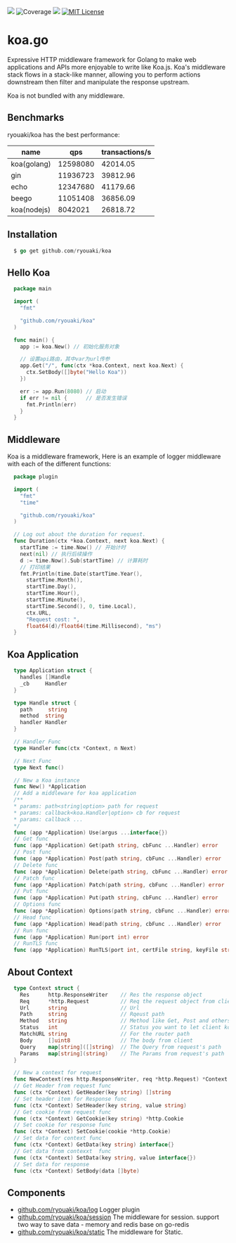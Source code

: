 ![](https://www.oscs1024.com/platform/badge/ryouaki/koa.svg)
![Coverage](https://img.shields.io/badge/Coverage-8.9%25-red)
![](https://goreportcard.com/badge/github.com/ryouaki/koa)
[![MIT License](http://img.shields.io/badge/license-MIT-blue.svg?style=flat)](LICENSE)

# koa.go
Expressive HTTP middleware framework for Golang to make web applications and APIs more enjoyable to write like Koa.js. Koa's middleware stack flows in a stack-like manner, allowing you to perform actions downstream then filter and manipulate the response upstream.

Koa is not bundled with any middleware.

## Benchmarks
ryouaki/koa has the best performance:

| name | qps | transactions/s |
|--|--|--|
|koa(golang) | 12598080 | 42014.05 |
|gin | 11936723 | 39812.96 |
|echo | 12347680 | 41179.66	 |
|beego | 11051408 | 36856.09 |
|koa(nodejs) | 8042021 | 26818.72	 |

## Installation
```go
  $ go get github.com/ryouaki/koa
```

## Hello Koa
```go
  package main

  import (
    "fmt"

    "github.com/ryouaki/koa"
  )

  func main() {
    app := koa.New() // 初始化服务对象

    // 设置api路由，其中var为url传参
    app.Get("/", func(ctx *koa.Context, next koa.Next) {
      ctx.SetBody([]byte("Hello Koa"))
    })

    err := app.Run(8080) // 启动
    if err != nil {      // 是否发生错误
      fmt.Println(err)
    }
  }
```

## Middleware
Koa is a middleware framework, Here is an example of logger middleware with each of the different functions:

```go
  package plugin

  import (
    "fmt"
    "time"

    "github.com/ryouaki/koa"
  )

  // Log out about the duration for request.
  func Duration(ctx *koa.Context, next koa.Next) {
    startTime := time.Now() // 开始计时
    next(nil) // 执行后续操作
    d := time.Now().Sub(startTime) // 计算耗时
    // 打印结果
    fmt.Println(time.Date(startTime.Year(),
      startTime.Month(),
      startTime.Day(),
      startTime.Hour(),
      startTime.Minute(),
      startTime.Second(), 0, time.Local),
      ctx.URL,
      "Request cost: ",
      float64(d)/float64(time.Millisecond), "ms")
  }
```




## Koa Application
```go
  type Application struct {
    handles []Handle
    _cb     Handler
  }

  type Handle struct {
    path     string
    method  string
    handler Handler
  }

  // Handler Func
  type Handler func(ctx *Context, n Next)

  // Next Func
  type Next func()

  // New a Koa instance
  func New() *Application
  // Add a middleware for koa application
  /**
  * params: path<string|option> path for request
  * params: callback<koa.Handler|option> cb for request
  * params: callback ...
  */
  func (app *Application) Use(argus ...interface{})
  // Get func
  func (app *Application) Get(path string, cbFunc ...Handler) error
  // Post func
  func (app *Application) Post(path string, cbFunc ...Handler) error
  // Delete func
  func (app *Application) Delete(path string, cbFunc ...Handler) error
  // Patch func
  func (app *Application) Patch(path string, cbFunc ...Handler) error 
  // Put func
  func (app *Application) Put(path string, cbFunc ...Handler) error
  // Options func
  func (app *Application) Options(path string, cbFunc ...Handler) error
  // Head func
  func (app *Application) Head(path string, cbFunc ...Handler) error
  // Run func
  func (app *Application) Run(port int) error 
  // RunTLS func
  func (app *Application) RunTLS(port int, certFile string, keyFile string) error 
```

## About Context
```go
  type Context struct {
    Res      http.ResponseWriter    // Res the response object
    Req      *http.Request          // Req the request object from client
    Url      string                 // Url
    Path     string                 // Rqeust path
    Method   string                 // Method like Get, Post and others
    Status   int                    // Status you want to let client konw for the request
    MatchURL string                 // For the router path
    Body     []uint8                // The body from client
    Query    map[string]([]string)  // The Query from request's path
    Params   map[string](string)    // The Params from request's path
  }

  // New a context for request
  func NewContext(res http.ResponseWriter, req *http.Request) *Context
  // Get Header from request func
  func (ctx *Context) GetHeader(key string) []string 
  // Set header item for Response func
  func (ctx *Context) SetHeader(key string, value string)
  // Get cookie from request func
  func (ctx *Context) GetCookie(key string) *http.Cookie
  // Set cookie for response func
  func (ctx *Context) SetCookie(cookie *http.Cookie)
  // Set data for context func
  func (ctx *Context) GetData(key string) interface{}
  // Get data from contexxt  func
  func (ctx *Context) SetData(key string, value interface{})
  // Set data for response
  func (ctx *Context) SetBody(data []byte)
```

## Components
- [github.com/ryouaki/koa/log](https://github.com/ryouaki/koa/blob/main/log/log.md) Logger plugin
- [github.com/ryouaki/koa/session](https://github.com/ryouaki/koa/blob/main/session/session.md) The middleware for session. support two way to save data - memory and redis base on go-redis
- [github.com/ryouaki/koa/static](https://github.com/ryouaki/koa/blob/main/static/static.md) The middleware for Static.
